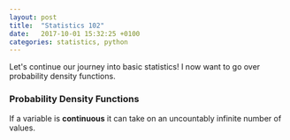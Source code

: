 ```yaml
---
layout: post
title:  "Statistics 102"
date:   2017-10-01 15:32:25 +0100
categories: statistics, python
---
```


Let's continue our journey into basic statistics! I now want to go over probability density functions.

### Probability Density Functions ###

If a variable is **continuous** it can take on an uncountably infinite number of values. 

